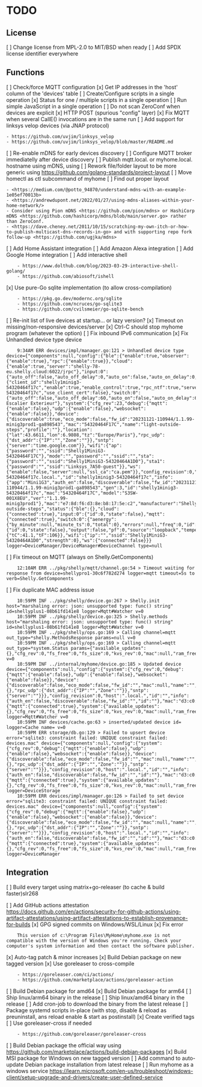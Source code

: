 TODO
====

License
-------

[ ] Change license from MPL-2.0 to MIT/BSD when ready
[ ] Add SPDX license identifier everywhere

Functions
---------

[ ] Check/force MQTT configuration
[x] Get IP addresses in the 'host' column of the 'devices' table
[ ] Create/Configure scripts in a single operation
[x] Status for one / multiple scripts in a single operation
[ ] Run simple JavaScript in a single operation
[ ] Do not scan ZeroConf when devices are explicit
[x] HTTP POST (spurious "config" layer)
[x] Fix MQTT when several CallE() invocations are in the same run
[ ] Add support for linksys velop devices (via JNAP protocol) 

    - https://github.com/uvjim/linksys_velop
    - https://github.com/uvjim/linksys_velop/blob/master/README.md

[ ] Re-enable mDNS for early devices discovery
[ ] Configure MQTT broker immediatelly after device discovery
[ ] Publish mqtt.local. or myhome.local. hostname using mDNS, using
[ ] Rework file/folder layout to be more generic using <https://github.com/golang-standards/project-layout>
[ ] Move homectl as ctl subcommand of myhome
[ ] Find out proper layout

    - <https://medium.com/@potto_94870/understand-mdns-with-an-example-1e05ef70013b>
    - <https://andrewdupont.net/2022/01/27/using-mdns-aliases-within-your-home-network/>
    - Consider using Pion mDNS <https://github.com/pion/mdns> or HashiCorp mDNS <https://github.com/hashicorp/mdns/blob/main/server.go> rather than ZeroConf.
    - <https://dave.cheney.net/2011/10/15/scratching-my-own-itch-or-how-to-publish-multicast-dns-records-in-go> and with supporting repo fork follow-up <https://github.com/ugjka/mdns>

[ ] Add Home Assistant integration
[ ] Add Amazon Alexa integration
[ ] Add Google Home integration
[ ] Add interactive shell

        - https://www.dolthub.com/blog/2023-03-29-interactive-shell-golang/
        - https://github.com/abiosoft/ishell

[x] Use pure-Go sqlite implementation (to allow cross-compilation)

        - https://pkg.go.dev/modernc.org/sqlite
        - https://github.com/ncruces/go-sqlite3
        - https://github.com/cvilsmeier/go-sqlite-bench

[ ] Re-init list of live devices at startup... or lazy version?
[x] Timeout on missing/non-responsive devices/server
[x] Ctrl-C should stop myhome program (whatever the option)
[ ] Fix inbound IPv6 communication
[x] Fix Unhandled device type device

        9:34AM ERR devices/impl/manager.go:121 > Unhandled device type device={"components":null,"config":{"ble":{"enable":true,"observer":{"enable":true},"rpc":{"enable":true}},"cloud":{"enable":true,"server":"shelly-78-eu.shelly.cloud:6022/jrpc"},"input:0":{"auto_off":false,"auto_off_delay":0,"auto_on":false,"auto_on_delay":0,"id":0,"in_mode":"","initial_state":"","name":null},"mqtt":{"client_id":"shelly1minig3-54320464f17c","enable":true,"enable_control":true,"rpc_ntf":true,"server":"192.168.1.2:1883","status_ntf":true,"topic_prefix":"shelly1minig3-54320464f17c","use_client_cert":false},"switch:0":{"auto_off":false,"auto_off_delay":60,"auto_on":false,"auto_on_delay":60,"id":0,"in_mode":"follow","initial_state":"off","name":"Lumière Escalier Exterieur"},"system":{"cfg_rev":23,"debug":{"mqtt":{"enable":false},"udp":{"enable":false},"websocket":{"enable":false}},"device":{"discoverable":true,"eco_mode":false,"fw_id":"20231121-110944/1.1.99-minig3prod1-ga898543","mac":"54320464F17C","name":"light-outside-steps","profile":""},"location":{"lat":43.6611,"lon":6.9808,"tz":"Europe/Paris"},"rpc_udp":{"dst_addr":{"IP":"","Zone":""}},"sntp":{"server":"time.google.com"}},"wifi":{"ap":{"password":"","ssid":"Shelly1MiniG3-54320464F17C"},"mode":"","password":"","ssid":"","sta":{"password":"","ssid":"Shelly1MiniG3-54320464A1D0"},"sta1":{"password":"","ssid":"Linksys_7A50-guest"}},"ws":{"enable":false,"server":null,"ssl_ca":"ca.pem"}},"config_revision":0,"host":"shelly1minig3-54320464f17c.local.","id":"shelly1minig3-54320464f17c","info":{"app":"Mini1G3","auth_en":false,"discoverable":false,"fw_id":"20231121-110944/1.1.99-minig3prod1-ga898543","gen":3,"id":"shelly1minig3-54320464f17c","mac":"54320464F17C","model":"S3SW-001X8EU","ver":"1.1.99-minig3prod1"},"mac":"e7:8d:f6:d3:8e:b8:17:5e:c2","manufacturer":"Shelly","name":"light-outside-steps","status":{"ble":{},"cloud":{"connected":true},"input:0":{"id":0,"state":false},"mqtt":{"connected":true},"switch:0":{"aenergy":{"by_minute":null,"minute_ts":0,"total":0},"errors":null,"freq":0,"id":0,"input":{"id":0,"state":false},"output":false,"pf":0,"source":"loopback","temperature":{"tC":41.1,"tF":106}},"wifi":{"ip":"","ssid":"Shelly1MiniG3-54320464A1D0","strength":0},"ws":{"connected":false}}} logger=DeviceManager/DeviceManager#DeviceChannel type=null
        
 [ ] Fix timeout on MQTT (always on Shelly.GetComponents)

        12:10AM ERR ../pkg/shelly/mqtt/channel.go:54 > Timeout waiting for response from device=shellypro1-30c6f782d274 logger=mqtt timeout=5s to verb=Shelly.GetComponents

[ ] Fix duplicate MAC address issue

        10:59PM INF ../pkg/shelly/device.go:267 > Shelly.init host="marshaling error: json: unsupported type: func() string" id=shellyplus1-08b61fd141e8 logger=Mqtt#Watcher v=0
        10:59PM INF ../pkg/shelly/device.go:325 > Shelly.methods host="marshaling error: json: unsupported type: func() string" id=shellyplus1-08b61fd141e8 logger=Mqtt#Watcher v=0
        10:59PM INF ../pkg/shelly/ops.go:169 > Calling channel=mqtt out_type=*shelly.MethodsResponse params=null v=0
        10:59PM INF ../pkg/shelly/ops.go:169 > Calling channel=mqtt out_type=*system.Status params={"available_updates":{},"cfg_rev":0,"fs_free":0,"fs_size":0,"kvs_rev":0,"mac":null,"ram_free":0,"ram_size":0,"reset_reason":0,"restart_required":false,"schedule_rev":0,"time":"","unixtime":0,"uptime":0,"webhook_rev":0} v=0
        10:59PM INF ../internal/myhome/device.go:185 > Updated device device={"components":null,"config":{"system":{"cfg_rev":0,"debug":{"mqtt":{"enable":false},"udp":{"enable":false},"websocket":{"enable":false}},"device":{"discoverable":false,"eco_mode":false,"fw_id":"","mac":null,"name":"","profile":""},"location":{},"rpc_udp":{"dst_addr":{"IP":"","Zone":""}},"sntp":{"server":""}}},"config_revision":0,"host":".local.","id":"","info":{"auth_en":false,"discoverable":false,"fw_id":"","id":""},"mac":"d3:c0:7a:d4:50:f5:e3:51:3c","manufacturer":"Shelly","name":"","status":{"mqtt":{"connected":true},"system":{"available_updates":{},"cfg_rev":0,"fs_free":0,"fs_size":0,"kvs_rev":0,"mac":null,"ram_free":0,"ram_size":0,"reset_reason":0,"restart_required":false,"schedule_rev":0,"time":"","unixtime":0,"uptime":0,"webhook_rev":0}}} logger=Mqtt#Watcher v=0
        10:59PM INF devices/cache.go:63 > inserted/updated device id= logger=Cache name= v=0
        10:59PM ERR storage/db.go:129 > Failed to upsert device error="sqlite3: constraint failed: UNIQUE constraint failed: devices.mac" device={"components":null,"config":{"system":{"cfg_rev":0,"debug":{"mqtt":{"enable":false},"udp":{"enable":false},"websocket":{"enable":false}},"device":{"discoverable":false,"eco_mode":false,"fw_id":"","mac":null,"name":"","profile":""},"location":{},"rpc_udp":{"dst_addr":{"IP":"","Zone":""}},"sntp":{"server":""}}},"config_revision":0,"host":".local.","id":"","info":{"auth_en":false,"discoverable":false,"fw_id":"","id":""},"mac":"d3:c0:7a:d4:50:f5:e3:51:3c","manufacturer":"Shelly","name":"","status":{"mqtt":{"connected":true},"system":{"available_updates":{},"cfg_rev":0,"fs_free":0,"fs_size":0,"kvs_rev":0,"mac":null,"ram_free":0,"ram_size":0,"reset_reason":0,"restart_required":false,"schedule_rev":0,"time":"","unixtime":0,"uptime":0,"webhook_rev":0}}} logger=DeviceStorage
        10:59PM ERR devices/impl/manager.go:126 > Failed to set device error="sqlite3: constraint failed: UNIQUE constraint failed: devices.mac" device={"components":null,"config":{"system":{"cfg_rev":0,"debug":{"mqtt":{"enable":false},"udp":{"enable":false},"websocket":{"enable":false}},"device":{"discoverable":false,"eco_mode":false,"fw_id":"","mac":null,"name":"","profile":""},"location":{},"rpc_udp":{"dst_addr":{"IP":"","Zone":""}},"sntp":{"server":""}}},"config_revision":0,"host":".local.","id":"","info":{"auth_en":false,"discoverable":false,"fw_id":"","id":""},"mac":"d3:c0:7a:d4:50:f5:e3:51:3c","manufacturer":"Shelly","name":"","status":{"mqtt":{"connected":true},"system":{"available_updates":{},"cfg_rev":0,"fs_free":0,"fs_size":0,"kvs_rev":0,"mac":null,"ram_free":0,"ram_size":0,"reset_reason":0,"restart_required":false,"schedule_rev":0,"time":"","unixtime":0,"uptime":0,"webhook_rev":0}}} logger=DeviceManager

Integration
-----------

[ ] Build every target using matrix+go-releaser (to cache & build faster)slr268

[ ] Add GitHub actions attestation <https://docs.github.com/en/actions/security-for-github-actions/using-artifact-attestations/using-artifact-attestations-to-establish-provenance-for-builds>
[x] GPG signed commits on Windows/WSL/Linux
[x] Fix error

        This version of c:\Program Files\MyHome\myhome.exe is not compatible with the version of Windows you're running. Check your computer's system information and then contact the software publisher.
        
[x] Auto-tag patch & minor increases
[x] Build Debian package on new tagged version
[x] Use goreleaser to cross-compile

        - https://goreleaser.com/ci/actions/
        - https://github.com/marketplace/actions/goreleaser-action

[ ] Build Debian package for amd64
[x] Build Debian package for arm64
[ ] Ship linux/arm64 binary in the release
[ ] Ship linux/amd64 binary in the release
[ ] Add cron-job to download the binary from the latest release
[ ] Package systemd scripts in-place (with stop, disable & reload as preuninstall, ans reload enable & start as postinstall)
[x] Create verified tags
[ ] Use goreleaser-cross if needed

        - https://github.com/goreleaser/goreleaser-cross

[ ] Build Debian package the official way using <https://github.com/marketplace/actions/build-debian-packages>
[x] Build MSI package for Windows on new tagged version
[ ] Add command to auto-update Debian package installation from latest release
[ ] Run myhome as a windows service <https://learn.microsoft.com/en-us/troubleshoot/windows-client/setup-upgrade-and-drivers/create-user-defined-service>
